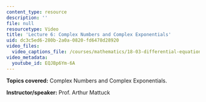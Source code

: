 ```yaml
---
content_type: resource
description: ''
file: null
resourcetype: Video
title: 'Lecture 6: Complex Numbers and Complex Exponentials'
uid: dc3c5ed6-280b-2a0a-0820-fd6478d28920
video_files:
  video_captions_file: /courses/mathematics/18-03-differential-equations-spring-2010/video-lectures/lecture-6-complex-numbers-and-complex-exponentials/EQJBp6Ym-6A.vtt
video_metadata:
  youtube_id: EQJBp6Ym-6A
---
```


**Topics covered:** Complex Numbers and Complex Exponentials.

**Instructor/speaker:** Prof. Arthur Mattuck